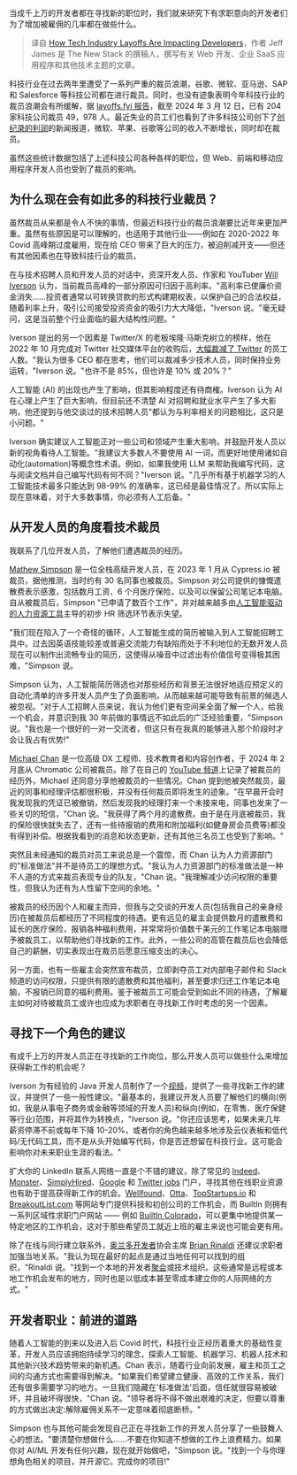 <!--
title: 科技行业裁员如何影响开发者
cover: https://cdn.thenewstack.io/media/2024/03/356f6157-saulo-mohana-wnz7_5evuwu-unsplash-1024x681.jpg
-->

当成千上万的开发者都在寻找新的职位时，我们就来研究下有求职意向的开发者们为了增加被雇佣的几率都在做些什么。

> 译自 [How Tech Industry Layoffs Are Impacting Developers](https://thenewstack.io/how-tech-industry-layoffs-are-impacting-developers/)，作者 Jeff James 是 The New Stack 的撰稿人，撰写有关 Web 开发、企业 SaaS 应用程序和其他技术主题的文章。

科技行业在过去两年里遭受了一系列严重的裁员浪潮，谷歌、微软、亚马逊、SAP 和 Salesforce 等科技公司都在进行裁员。同时，也没有迹象表明今年科技行业的裁员浪潮会有所缓解，据 [layoffs.fyi 报告](https://layoffs.fyi/)，截至 2024 年 3 月 12 日，已有 204 家科技公司裁员 49，978 人。最近失业的员工们也看到了许多科技公司创下了[创纪录的利润](https://www.calcalistech.com/ctechnews/article/wffo5u4am)的新闻报道，微软、苹果、谷歌等公司的收入不断增长，同时却在裁员。

虽然这些统计数据包括了上述科技公司各种各样的职位，但 Web、前端和移动应用程序开发人员也受到了裁员的影响。

## 为什么现在会有如此多的科技行业裁员？

虽然裁员从来都是令人不快的事情，但最近科技行业的裁员浪潮要比近年来更加严重。虽然有些原因是可以理解的，也适用于其他行业——例如在 2020-2022 年 Covid 高峰期过度雇用，现在给 CEO 带来了巨大的压力，被迫削减开支——但还有其他因素也在导致科技行业的裁员。

在与技术招聘人员和开发人员的对话中，资深开发人员、作家和 YouTuber [Will Iverson](https://www.linkedin.com/in/wiverson/) 认为，当前裁员高峰的一部分原因可归因于高利率。"高利率已使廉价资金消失……投资者通常以可转换贷款的形式构建期权表，以保护自己的合法权益，随着利率上升，吸引公司接受投资资金的吸引力大大降低，"Iverson 说。"毫无疑问，这是当前整个行业面临的最大结构性问题。"

Iverson 提出的另一个因素是 Twitter/X 的老板埃隆·马斯克树立的榜样，他在 2022 年 10 月完成对 Twitter 社交媒体平台的收购后，[大幅裁减了 Twitter](https://www.cnbc.com/2023/01/20/twitter-is-down-to-fewer-than-550-full-time-engineers.html) 的员工人数。"我认为很多 CEO 都在思考，他们可以裁减多少技术人员，同时保持业务运转，"Iverson 说。"也许不是 85%，但也许是 10% 或 20%？"

人工智能 (AI) 的出现也产生了影响，但其影响程度还有待商榷。Iverson 认为 AI 在心理上产生了巨大影响，但目前还不清楚 AI 对招聘和就业水平产生了多大影响，他还提到与他交谈过的技术招聘人员"都认为与利率相关的问题相比，这只是小问题。"

Iverson 确实建议人工智能正对一些公司和领域产生重大影响，并鼓励开发人员以新的视角看待人工智能。"我建议大多数人不要使用 AI 一词，而更好地使用诸如自动化(automation)等概念性术语。例如，如果我使用 LLM 来帮助我编写代码，这与阅读文档并自己编写代码有何不同？"Iverson 说。"几乎所有基于机器学习的人工智能技术最多只能达到 98-99% 的准确率，这已经是最佳情况了。所以实际上现在意味着，对于大多数事情，你必须有人工后备。"

## 从开发人员的角度看技术裁员

我联系了几位开发人员，了解他们遭遇裁员的经历。

[Mathew Simpson](https://www.linkedin.com/in/debrisapron/) 是一位全栈高级开发人员，在 2023 年 1 月从 Cypress.io 被裁员，据他推测，当时约有 30 名同事也被裁员。Simpson 对公司提供的慷慨遣散费表示感激，包括数月工资、6 个月医疗保险，以及可以保留公司笔记本电脑。自从被裁员后，Simpson "已申请了数百个工作"，并对越来越多由[人工智能驱动的人力资源工具](https://www.forbes.com/sites/jackkelly/2023/03/15/how-ai-powered-tech-can-help-recruiters-and-hiring-managers-find-candidates-quicker-and-more-efficiently/?sh=3cbe7ee03a3f)主导的初步 HR 筛选环节表示失望。

"我们现在陷入了一个奇怪的循环，人工智能生成的简历被输入到人工智能招聘工具中。过去因英语技能较差或普遍交流能力有缺陷而处于不利地位的无数开发人员现在可以制作出流畅专业的简历，这使得从噪音中过滤出有价值信号变得极其困难，"Simpson 说。

Simpson 认为，人工智能简历筛选也对那些经历和背景无法很好地适应预定义的自动化清单的许多开发人员产生了负面影响，从而越来越可能导致有前景的候选人被忽视。"对于人工招聘人员来说，我认为他们更有空间来全面了解一个人，给我一个机会，并意识到我 30 年前做的事情远不如此后的广泛经验重要，"Simpson 说。"我也是一个很好的一对一交流者，但这只有在我真的能够进入那个阶段时才会让我占有优势!"

[Michael Chan](https://www.linkedin.com/in/chantastic/) 是一位高级 DX 工程师、技术教育者和内容创作者，于 2024 年 2 月底从 Chromatic 公司被裁员。除了在自己的 [YouTube 频道](https://www.youtube.com/playlist?list=PLnc_NxpmOxaMe6LotVtJ_I3wWnd3AMX-s)上记录了被裁员的经历外，Michael 还同意分享他被裁员的一些情况。Chan 提到他被突然裁员，最近的同事和经理评估都很积极，并没有任何裁员即将发生的迹象。"在早晨开会时我发现我的凭证已被撤销，然后发现我的经理打来一个未接来电，同事也发来了一些关切的短信，"Chan 说。"我获得了两个月的遣散费。由于是在月底被裁员，我的保险很快就失去了，还有一些待报销的费用和附加福利(如健身房会员费等)都没有得到补偿。根据我看到的消息和状态更新，还有其他三名员工也受到了影响。"

突然且未经通知的裁员对员工来说总是一个震惊，而 Chan 认为人力资源部门的"标准做法"并不是待员工的理想方式。"我认为人力资源部门的标准做法是一种不人道的方式来裁员表现专业的队友，"Chan 说。"我理解减少访问权限的重要性，但我认为还有为人性留下空间的余地。"

被裁员的经历因个人和雇主而异，但我与之交谈的开发人员(包括我自己的亲身经历)在被裁员后都经历了不同程度的待遇。更有远见的雇主会提供数月的遣散费和延长的医疗保险，报销各种福利费用，并常常将价值数千美元的工作笔记本电脑赠予被裁员工，以帮助他们寻找新的工作。此外，一些公司的高管在裁员后也会降低自己的薪酬，切实表现出在裁员后愿意压缩支出的决心。

另一方面，也有一些雇主会突然宣布裁员，立即剥夺员工对内部电子邮件和 Slack 频道的访问权限，只提供有限的遣散费和其他福利，甚至要求归还工作笔记本电脑，不报销已同意的福利费用。鉴于被裁员工可能会受到如此不同的待遇，了解雇主如何对待被裁员工或许也应成为求职者在寻找新工作时考虑的另一个因素。

## 寻找下一个角色的建议

有成千上万的开发人员正在寻找新的工作岗位，那么开发人员可以做些什么来增加获得新工作的机会呢？

Iverson 为有经验的 Java 开发人员制作了一个[视频](https://www.youtube.com/watch?v=iXW6fGaam_s)，提供了一些寻找新工作的建议，并提供了一些一般性建议。"最基本的，我建议开发人员要了解他们的横向(例如，我是从事电子商务或金融等领域的开发人员)和纵向(例如，在零售、医疗保健等行业)范围，并将其作为转换点，"Iverson 说。"你还应该思考，如果未来几年薪资停滞不前或每年下降 10-20%，或者你的角色越来越多地涉及云仪表板和低代码/无代码工具，而不是从头开始编写代码，你是否还想留在科技行业。这可能会影响你对未来职业生涯的看法。"

扩大你的 LinkedIn 联系人网络一直是个不错的建议，除了常见的 [Indeed](http://www.indeed.com/)、[Monster](http://www.monster.com/)、[SimplyHired](https://www.simplyhired.com/)、[Google](https://www.google.com/) 和 [Twitter jobs](https://twitter.com/jobs) 门户，寻找其他在线职业资源也有助于提高获得新工作的机会。[Wellfound](https://wellfound.com/)、[Otta](https://otta.com/)、[TopStartups.io](http://www.topstartups.io/) 和 [BreakoutList.com](http://breakoutlist.com/) 等网站专门提供科技和初创公司的工作机会，而 BuiltIn 则拥有一系列区域性求职门户网站 —— 例如 [BuiltIn Colorado](https://www.builtincolorado.com/)，可以更集中地提供某一特定地区的工作机会，这对于那些希望员工就近上班的雇主来说也可能会更有用。

除了在线与同行建立联系外，[奥兰多开发者](https://orlandodevs.com/)协会主席 [Brian Rinaldi](https://www.linkedin.com/in/brianrinaldi/) 还建议求职者加强当地关系。"我认为现在最好的起点是通过当地任何可以找到的组织，"Rinaldi 说。"找到一个本地的开发者[聚会](https://www.meetup.com/)或技术组织。这些通常是远程或本地工作机会发布的地方，同时也是以低成本甚至零成本建立你的人际网络的方式。"

## 开发者职业：前进的道路

随着人工智能的到来以及进入后 Covid 时代，科技行业正经历着重大的基础性变革，开发人员应该拥抱持续学习的理念，探索人工智能、机器学习、机器人技术和其他新兴技术趋势带来的新机遇。Chan 表示，随着行业向前发展，雇主和员工之间的沟通方式也需要得到解决。"如果我们希望建立健康、高效的工作关系，我们还有很多需要学习的地方。一旦我们隐藏在'标准做法'后面，信任就很容易被破坏，并且破坏得很快，"Chan 说。"领导者将不得不做出艰难的决定，但要以尊重的方式做出决定:解除雇佣关系不一定意味着彻底断桥。"

Simpson 也与其他可能会发现自己正在寻找新工作的开发人员分享了一些鼓舞人心的想法。"要清楚你想做什么......不要在你知道不想做的工作上浪费精力。如果你对 AI/ML 开发有任何兴趣，现在就开始做吧，"Simpson 说。"找到一个与你理想角色相关的项目，并开源它。完成你的项目!"
